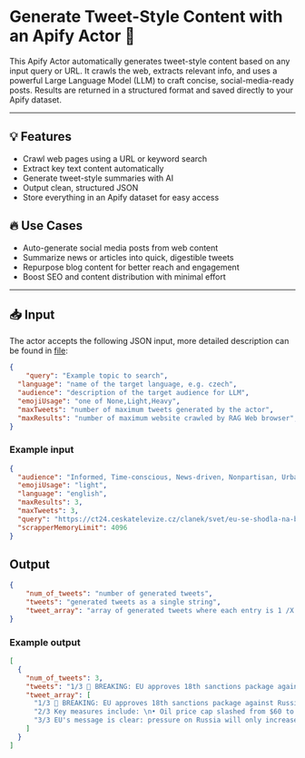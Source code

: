 # Generate Tweet-Style Content with an Apify Actor 🚀

This Apify Actor automatically generates tweet-style content based on any input query or URL. It crawls the web, extracts relevant info, and uses a powerful Large Language Model (LLM) to craft concise, social-media-ready posts. Results are returned in a structured format and saved directly to your Apify dataset.

---

## 💡 Features

- Crawl web pages using a URL or keyword search
- Extract key text content automatically
- Generate tweet-style summaries with AI
- Output clean, structured JSON
- Store everything in an Apify dataset for easy access

## 🔥 Use Cases

- Auto-generate social media posts from web content
- Summarize news or articles into quick, digestible tweets
- Repurpose blog content for better reach and engagement
- Boost SEO and content distribution with minimal effort
---

## 📥 Input

The actor accepts the following JSON input, more detailed description can be found in [file](.actor/input_schema.json):

```json
{
    "query": "Example topic to search",
  "language": "name of the target language, e.g. czech",
  "audience": "description of the target audience for LLM",
  "emojiUsage": "one of None,Light,Heavy",
  "maxTweets": "number of maximum tweets generated by the actor",
  "maxResults": "number of maximum website crawled by RAG Web browser",
}
```

### Example input

```json
{
  "audience": "Informed, Time-conscious, News-driven, Nonpartisan, Urban",
  "emojiUsage": "light",
  "language": "english",
  "maxResults": 3,
  "maxTweets": 3,
  "query": "https://ct24.ceskatelevize.cz/clanek/svet/eu-se-shodla-na-baliku-protiruskych-sankci-slovensko-ustoupilo-363092",
  "scrapperMemoryLimit": 4096
}
```

## Output

```json
{
    "num_of_tweets": "number of generated tweets",
    "tweets": "generated tweets as a single string",
    "tweet_array": "array of generated tweets where each entry is 1 /X entry"
}
```

### Example output

```json
[
  {
    "num_of_tweets": 3,
    "tweets": "1/3 🚨 BREAKING: EU approves 18th sanctions package against Russia after Slovakia drops its blockade. The new measures target Russia's energy & banking sectors, cutting deeper into Putin's war machine. This is one of the toughest packages yet. 💪\n\n2/3 Key measures include: \n• Oil price cap slashed from $60 to ~$47.6/barrel 🛢️\n• 105 more shadow fleet vessels sanctioned 🚢\n• Nord Stream infrastructure banned from future use\n• Czech-backed mechanism to prevent sanctions evasion\n\n3/3 EU's message is clear: pressure on Russia will only increase until the war ends. As EU's Kallas stated: \"We're targeting the heart of Russia's war machine.\" Ukraine welcomes the move as it \"increases pressure where it matters most.\" 🇪🇺🇺🇦 Read more :https://ct24.ceskatelevize.cz/clanek/svet/eu-se-shodla-na-baliku-protiruskych-sankci-slovensko-ustoupilo-363092",
    "tweet_array": [
      "1/3 🚨 BREAKING: EU approves 18th sanctions package against Russia after Slovakia drops its blockade. The new measures target Russia's energy & banking sectors, cutting deeper into Putin's war machine. This is one of the toughest packages yet. 💪",
      "2/3 Key measures include: \n• Oil price cap slashed from $60 to ~$47.6/barrel 🛢️\n• 105 more shadow fleet vessels sanctioned 🚢\n• Nord Stream infrastructure banned from future use\n• Czech-backed mechanism to prevent sanctions evasion",
      "3/3 EU's message is clear: pressure on Russia will only increase until the war ends. As EU's Kallas stated: \"We're targeting the heart of Russia's war machine.\" Ukraine welcomes the move as it \"increases pressure where it matters most.\" 🇪🇺🇺🇦 Read more :https://ct24.ceskatelevize.cz/clanek/svet/eu-se-shodla-na-baliku-protiruskych-sankci-slovensko-ustoupilo-363092"
    ]
  }
]
```

